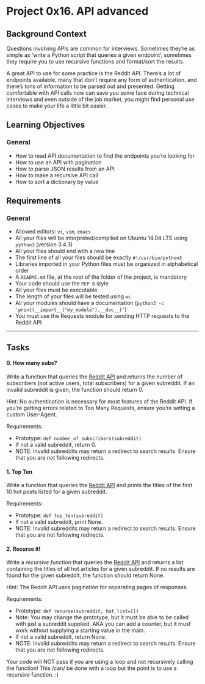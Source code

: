 <h1 class="gap">Project 0x16. API advanced</h1>

<h2>Background Context</h2>

<p>Questions involving APIs are common for interviews. Sometimes they&rsquo;re as simple as &lsquo;write a Python script that queries a given endpoint&rsquo;, sometimes they require you to use recursive functions and format/sort the results.</p>

<p>A great API to use for some practice is the Reddit API. There&rsquo;s a lot of endpoints available, many that don&rsquo;t require any form of authentication, and there&rsquo;s tons of information to be parsed out and presented. Getting comfortable with API calls now can save you some face during technical interviews and even outside of the job market, you might find personal use cases to make your life a little bit easier.</p>


<h2>Learning Objectives</h2>

<h3>General</h3>

<ul>
<li>How to read API documentation to find the endpoints you&rsquo;re looking for</li>
<li>How to use an API with pagination</li>
<li>How to parse JSON results from an API</li>
<li>How to make a recursive API call</li>
<li>How to sort a dictionary by value</li>
</ul>

<h2>Requirements</h2>

<h3>General</h3>

<ul>
<li>Allowed editors: <code>vi</code>, <code>vim</code>, <code>emacs</code></li>
<li>All your files will be interpreted/compiled on Ubuntu 14.04 LTS using <code>python3</code> (version 3.4.3)</li>
<li>All your files should end with a new line</li>
<li>The first line of all your files should be exactly <code>#!/usr/bin/python3</code></li>
<li>Libraries imported in your Python files must be organized in alphabetical order</li>
<li>A <code>README.md</code> file, at the root of the folder of the project, is mandatory</li>
<li>Your code should use the <code>PEP 8</code> style</li>
<li>All your files must be executable</li>
<li>The length of your files will be tested using <code>wc</code></li>
<li>All your modules should have a documentation (<code>python3 -c &#39;print(__import__(&quot;my_module&quot;).__doc__)&#39;</code>)</li>
<li>You must use the Requests module for sending HTTP requests to the Reddit API</li>
</ul>


<hr class="gap">
<h2 class="gap">Tasks</h2>


<h4 class="task">
0. How many subs?
</h4>

<p>Write a function that queries the <a href="https://www.reddit.com/dev/api/" title="Reddit API" target="_blank">Reddit API</a> and returns the number of subscribers (not active users, total subscribers) for a given subreddit. If an invalid subreddit is given, the function should return 0.</p>

<p>Hint: No authentication is necessary for most features of the Reddit API. If you&rsquo;re getting errors related to Too Many Requests, ensure you&rsquo;re setting a custom User-Agent.</p>

<p>Requirements:</p>

<ul>
<li>Prototype: <code>def number_of_subscribers(subreddit)</code></li>
<li>If not a valid subreddit, return 0.</li>
<li>NOTE: Invalid subreddits may return a redirect to search results. Ensure that you are not following redirects.</li>
</ul>

<h4 class="task">
1. Top Ten
</h4>
    <p>Write a function that queries the <a href="https://www.reddit.com/dev/api/" target="_blank">Reddit API</a> and prints the titles of the first 10 hot posts listed for a given subreddit.</p>

<p>Requirements:</p>

<ul>
<li>Prototype: <code>def top_ten(subreddit)</code></li>
<li>If not a valid subreddit, print None.</li>
<li>NOTE: Invalid subreddits may return a redirect to search results. Ensure that you are not following redirects.</li>
</ul>

<h4 class="task">
    2. Recurse it!
    </h4>

<p>Write a <em>recursive function</em> that queries the <a href="https://www.reddit.com/dev/api/" title="Reddit API" target="_blank">Reddit API</a> and returns a list containing the titles of all hot articles for a given subreddit. If no results are found for the given subreddit, the function should return None.</p>

<p>Hint: The Reddit API uses pagination for separating pages of responses.</p>

<p>Requirements:</p>

<ul>
<li>Prototype: <code>def recurse(subreddit, hot_list=[])</code></li>
<li>Note: You may change the prototype, but it must be able to be called with just a subreddit supplied. AKA you can add a counter, but it must work without supplying a starting value in the main.</li>
<li>If not a valid subreddit, return None.</li>
<li>NOTE: Invalid subreddits may return a redirect to search results. Ensure that you are not following redirects.</li>
</ul>

<p>Your code will NOT pass if you are using a loop and not recursively calling the function! This /can/ be done with a loop but the point is to use a recursive function. :)</p>
